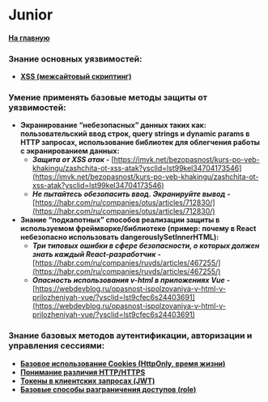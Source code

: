 # Junior

#### [На главную](../SECURITY.md)

### Знание основных уязвимостей:

- [**XSS (межсайтовый скриптинг)**](https://wiki.rookee.ru/cross-site-scripting/?ysclid=lst9885q0493477580)

### Умение применять базовые методы защиты от уязвимостей:

- **Экранирование “небезопасных” данных таких как: пользовательский ввод строк, query strings и dynamic params в HTTP запросах, использование библиотек для облегчения работы с экранированием данных:**
  - **_Защита от XSS атак -_** [https://imvk.net/bezopasnost/kurs-po-veb-khakingu/zashchita-ot-xss-atak?ysclid=lst99kel34704173546](https://imvk.net/bezopasnost/kurs-po-veb-khakingu/zashchita-ot-xss-atak?ysclid=lst99kel34704173546)
  - **_Не пытайтесь обезопасить ввод. Экранируйте вывод -_** [https://habr.com/ru/companies/otus/articles/712830/](https://habr.com/ru/companies/otus/articles/712830/)
- **Знание “подкапотных” способов реализации защиты в используемом фреймворке/библиотеке (пример: почему в React небезопасно использовать dangerouslySetInnerHTML):**
  - **_Три типовых ошибки в сфере безопасности, о которых должен знать каждый React-разработчик -_** [https://habr.com/ru/companies/ruvds/articles/467255/](https://habr.com/ru/companies/ruvds/articles/467255/)
  - **_Опасность использования v-html в приложениях Vue -_** [https://webdevblog.ru/opasnost-ispolzovaniya-v-html-v-prilozheniyah-vue/?ysclid=lst9cfec6s24403691](https://webdevblog.ru/opasnost-ispolzovaniya-v-html-v-prilozheniyah-vue/?ysclid=lst9cfec6s24403691)

### Знание базовых методов аутентификации, авторизации и управления сессиями:

- [**Базовое использование Cookies (HttpOnly, время жизни)**](https://developer.mozilla.org/ru/docs/Web/HTTP/Cookies)
- [**Понимание различия HTTP/HTTPS**](https://selectel.ru/blog/http-https/)
- [**Токены в клиентских запросах (JWT)**](https://habr.com/ru/articles/533868/)
- [**Базовые способы разграничения доступов (role)**](https://ru.wikipedia.org/wiki/%D0%A3%D0%BF%D1%80%D0%B0%D0%B2%D0%BB%D0%B5%D0%BD%D0%B8%D0%B5_%D0%B4%D0%BE%D1%81%D1%82%D1%83%D0%BF%D0%BE%D0%BC_%D0%BD%D0%B0_%D0%BE%D1%81%D0%BD%D0%BE%D0%B2%D0%B5_%D1%80%D0%BE%D0%BB%D0%B5%D0%B9)
